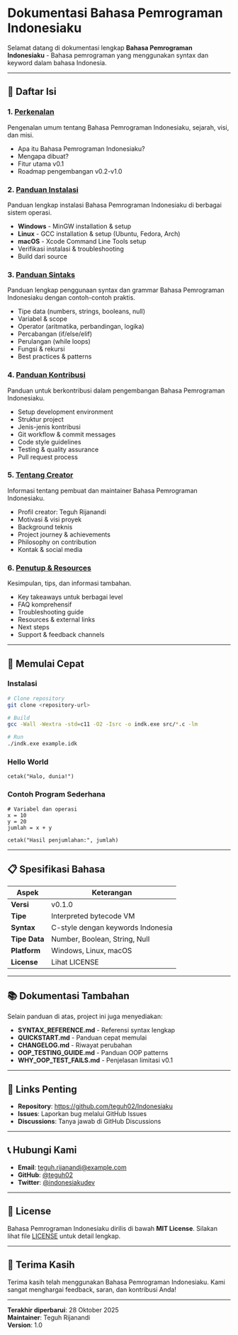 # Dokumentasi Bahasa Pemrograman Indonesiaku

Selamat datang di dokumentasi lengkap **Bahasa Pemrograman Indonesiaku** - Bahasa pemrograman yang menggunakan syntax dan keyword dalam bahasa Indonesia.

---

## 📖 Daftar Isi

### 1. [Perkenalan](01_PERKENALAN.md)
Pengenalan umum tentang Bahasa Pemrograman Indonesiaku, sejarah, visi, dan misi.
- Apa itu Bahasa Pemrograman Indonesiaku?
- Mengapa dibuat?
- Fitur utama v0.1
- Roadmap pengembangan v0.2-v1.0

### 2. [Panduan Instalasi](02_INSTALASI.md)
Panduan lengkap instalasi Bahasa Pemrograman Indonesiaku di berbagai sistem operasi.
- **Windows** - MinGW installation & setup
- **Linux** - GCC installation & setup (Ubuntu, Fedora, Arch)
- **macOS** - Xcode Command Line Tools setup
- Verifikasi instalasi & troubleshooting
- Build dari source

### 3. [Panduan Sintaks](03_PANDUAN_SINTAKS.md)
Panduan lengkap penggunaan syntax dan grammar Bahasa Pemrograman Indonesiaku dengan contoh-contoh praktis.
- Tipe data (numbers, strings, booleans, null)
- Variabel & scope
- Operator (aritmatika, perbandingan, logika)
- Percabangan (if/else/elif)
- Perulangan (while loops)
- Fungsi & rekursi
- Best practices & patterns

### 4. [Panduan Kontribusi](04_KONTRIBUSI.md)
Panduan untuk berkontribusi dalam pengembangan Bahasa Pemrograman Indonesiaku.
- Setup development environment
- Struktur project
- Jenis-jenis kontribusi
- Git workflow & commit messages
- Code style guidelines
- Testing & quality assurance
- Pull request process

### 5. [Tentang Creator](05_CREATOR.md)
Informasi tentang pembuat dan maintainer Bahasa Pemrograman Indonesiaku.
- Profil creator: Teguh Rijanandi
- Motivasi & visi proyek
- Background teknis
- Project journey & achievements
- Philosophy on contribution
- Kontak & social media

### 6. [Penutup & Resources](06_PENUTUP.md)
Kesimpulan, tips, dan informasi tambahan.
- Key takeaways untuk berbagai level
- FAQ komprehensif
- Troubleshooting guide
- Resources & external links
- Next steps
- Support & feedback channels

---

## 🚀 Memulai Cepat

### Instalasi
```bash
# Clone repository
git clone <repository-url>

# Build
gcc -Wall -Wextra -std=c11 -O2 -Isrc -o indk.exe src/*.c -lm

# Run
./indk.exe example.idk
```

### Hello World
```indonesiaku
cetak("Halo, dunia!")
```

### Contoh Program Sederhana
```indonesiaku
# Variabel dan operasi
x = 10
y = 20
jumlah = x + y

cetak("Hasil penjumlahan:", jumlah)
```

---

## 📋 Spesifikasi Bahasa

| Aspek | Keterangan |
|-------|-----------|
| **Versi** | v0.1.0 |
| **Tipe** | Interpreted bytecode VM |
| **Syntax** | C-style dengan keywords Indonesia |
| **Tipe Data** | Number, Boolean, String, Null |
| **Platform** | Windows, Linux, macOS |
| **License** | Lihat LICENSE |

---

## 📚 Dokumentasi Tambahan

Selain panduan di atas, project ini juga menyediakan:

- **SYNTAX_REFERENCE.md** - Referensi syntax lengkap
- **QUICKSTART.md** - Panduan cepat memulai
- **CHANGELOG.md** - Riwayat perubahan
- **OOP_TESTING_GUIDE.md** - Panduan OOP patterns
- **WHY_OOP_TEST_FAILS.md** - Penjelasan limitasi v0.1

---

## 🔗 Links Penting

- **Repository**: https://github.com/teguh02/Indonesiaku
- **Issues**: Laporkan bug melalui GitHub Issues
- **Discussions**: Tanya jawab di GitHub Discussions

---

## 📞 Hubungi Kami

- **Email**: teguh.rijanandi@example.com
- **GitHub**: [@teguh02](https://github.com/teguh02)
- **Twitter**: [@indonesiakudev](https://twitter.com/indonesiakudev)

---

## 📄 License

Bahasa Pemrograman Indonesiaku dirilis di bawah **MIT License**. Silakan lihat file [LICENSE](../LICENSE) untuk detail lengkap.

---

## 🙏 Terima Kasih

Terima kasih telah menggunakan Bahasa Pemrograman Indonesiaku. Kami sangat menghargai feedback, saran, dan kontribusi Anda!

---

**Terakhir diperbarui**: 28 Oktober 2025  
**Maintainer**: Teguh Rijanandi  
**Version**: 1.0
